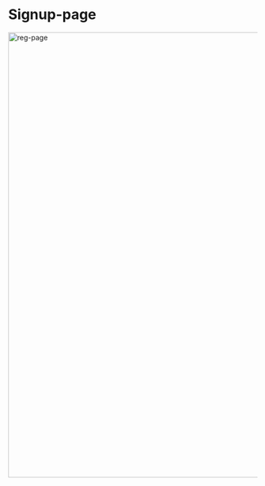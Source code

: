 # Signup-page
<img width="900" alt="reg-page" src="https://user-images.githubusercontent.com/62179996/102523480-98b61b00-40bd-11eb-8c26-b0989e675edd.png">
